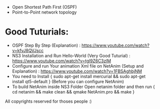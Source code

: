 - Open Shortest Path First (OSPF)
- Point-to-Point network topology

# Good Tuturials:
- OSPF Step By Step (Explanation) : https://www.youtube.com/watch?v=kfvJ8QVJscc
- NS3 Installation and Run Hello-World (Very Good Tuturial) : https://www.youtube.com/watch?v=tgl9Z6C3zlM
- Configure and run Your animation Xml file on NetAnim (Setup and Explanation) : https://www.youtube.com/watch?v=1FBSAghbjNM
- You need to Install { sudo apt-get install mercurial && sudo apt-get install qt5-default } (Before you can configure NetAnim)
- To build NetAnim inside NS3 Folder Open netanim folder and then run { cd netanim && make clean && qmake NetAnim.pro && make }

All copyrights reserved for thoses people :) 
